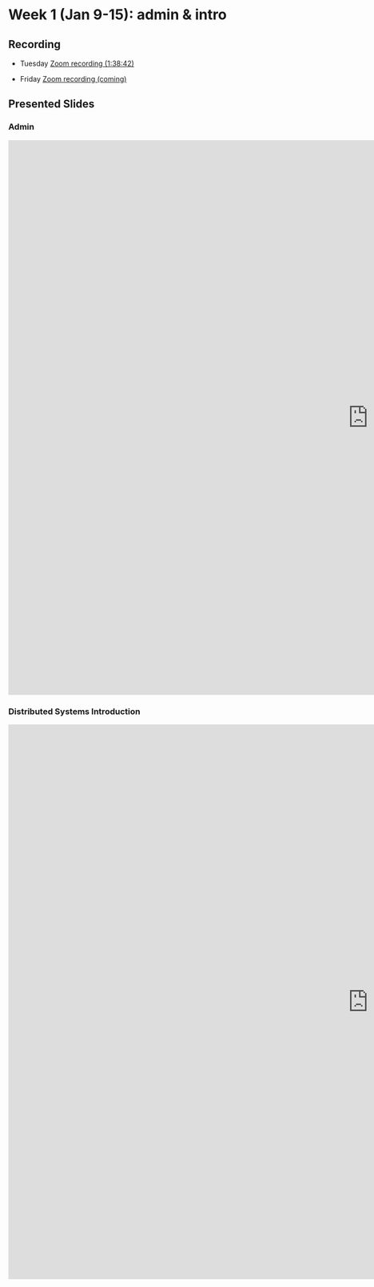 # Week 1 (Jan 9-15): admin & intro

## Recording

* Tuesday [Zoom recording (1:38:42)](https://sfu.zoom.us/rec/share/ZqFK3r4bX8uq80WBeEWXRpzOfD_YWsBk_q7Fr_rl4l1XFZioxzGWsp5peor5X4n7.jBEIjMDrshA4mv5P?startTime=1641917358000)

* Friday [Zoom recording (coming)]()

## Presented Slides  

### Admin

<div class="video-container-4by3"><iframe src="https://docs.google.com/presentation/d/e/2PACX-1vSZs5CHMor5gbz-hv2qWdt8ixStQwFNRXd2x8lGoK-yj1aRkn7IF2IBHg1zc7XSxmBiT6jUSL1ULN9z/embed?start=false&loop=false&delayms=60000" frameborder="0" width="1440" height="1109" allowfullscreen="true" mozallowfullscreen="true" webkitallowfullscreen="true"></iframe></div>

### Distributed Systems Introduction

<div class="video-container-4by3"><iframe src="https://docs.google.com/presentation/d/e/2PACX-1vSgVH7jblMRPqlgzThm6Kt-w4k6LOizFG4NXFVF1m5LkloMCCSEx7ml8Id1rp_i2RgJ35fh1Z7B81H4/embed?start=false&loop=false&delayms=60000" frameborder="0" width="1440" height="1109" allowfullscreen="true" mozallowfullscreen="true" webkitallowfullscreen="true"></iframe></div>


